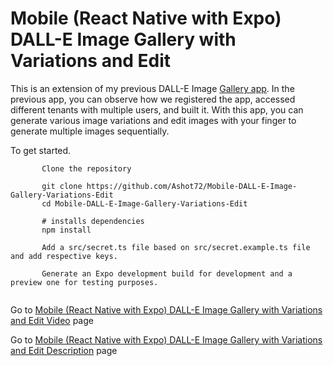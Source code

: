 # Mobile (React Native with Expo) DALL-E Image Gallery with Variations and Edit

This is an extension of my previous DALL-E Image [Gallery app](https://github.com/Ashot72/Mobile-DALL-E-Image-Gallery). 
In the previous app, you can observe how we registered the app, accessed different tenants with multiple users, and built it.
With this app, you can generate various image variations and edit images with your finger to generate multiple images sequentially.

To get started.
```
       Clone the repository

       git clone https://github.com/Ashot72/Mobile-DALL-E-Image-Gallery-Variations-Edit
       cd Mobile-DALL-E-Image-Gallery-Variations-Edit
       
       # installs dependencies
       npm install
       
       Add a src/secret.ts file based on src/secret.example.ts file and add respective keys.
      
       Generate an Expo development build for development and a preview one for testing purposes.
      
```

Go to [Mobile (React Native with Expo) DALL-E Image Gallery with Variations and Edit Video](https://youtu.be/r6PaBO7P_8U
) page

Go to [Mobile (React Native with Expo) DALL-E Image Gallery with Variations and Edit Description](https://ashot72.github.io/Mobile-DALL-E-Image-Gallery-Variations-Edit/docs.html) page
